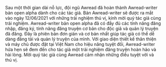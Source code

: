 Sau một thời gian dài nỗ lực, đội ngũ Awread đã hoàn thành Awread-writer bản open alpha dành cho các tác giả. Bản Awread-writer sẽ được ra mắt vào ngày 12/06/2021 với những trải nghiệm thú vị, kính mời quý tác giả cùng trải nghiệm.
Awread-writer bản open alpha đã có đầy đủ các tính năng đăng nhập, đăng ký, tính năng đăng truyện cơ bản cho độc giả và quản lý truyện đã đăng. Đây là phiên bản đơn giản và cơ bản nhất giúp tác giả có thể dễ dàng đăng tải và quản lý truyện của mình.
Với giao diện thiết kế thân thiện và máy chủ được đặt tại Việt Nam cho hiệu năng tuyệt đối, Awread-writer hứa hẹn sẽ đem đến cho tác giả một trải nghiệm đăng truyện hoàn hảo và hài lòng.
Mời quý tác giả cùng Awread cảm nhận những điều tuyệt vời và thú vị.
